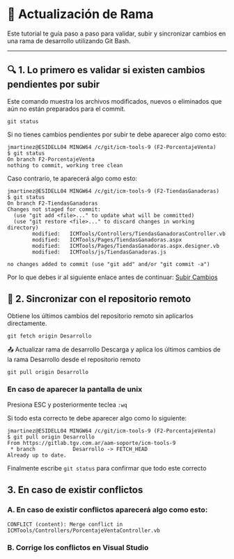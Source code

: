 # 🧪 Actualización de Rama

Este tutorial te guía paso a paso para validar, subir y sincronizar cambios en una rama de desarrollo utilizando Git Bash.

---

## 🔍 1. Lo primero es validar si existen cambios pendientes por subir

Este comando muestra los archivos modificados, nuevos o eliminados que aún no están preparados para el commit.

```git
git status
```

Si no tienes cambios pendientes por subir te debe aparecer algo como esto:
```git
jmartinez@ESIDELL04 MINGW64 /c/git/icm-tools-9 (F2-PorcentajeVenta)
$ git status
On branch F2-PorcentajeVenta
nothing to commit, working tree clean
```

Caso contrario, te aparecerá algo como esto:
```git
jmartinez@ESIDELL04 MINGW64 /c/git/icm-tools-9 (F2-TiendasGanadoras)
$ git status
On branch F2-TiendasGanadoras
Changes not staged for commit:
  (use "git add <file>..." to update what will be committed)
  (use "git restore <file>..." to discard changes in working directory)
        modified:   ICMTools/Controllers/TiendasGanadorasController.vb
        modified:   ICMTools/Pages/TiendasGanadoras.aspx
        modified:   ICMTools/Pages/TiendasGanadoras.aspx.designer.vb
        modified:   ICMTools/js/TiendasGanadoras.js

no changes added to commit (use "git add" and/or "git commit -a")
```

Por lo que debes ir al siguiente enlace antes de continuar:
[Subir Cambios](https://github.com/jmartinez-exosinf/git-bash/blob/main/subir-cambios.md)


## 🔄 2. Sincronizar con el repositorio remoto
Obtiene los últimos cambios del repositorio remoto sin aplicarlos directamente.

```git
git fetch origin Desarrollo
```

📤 Actualizar rama de desarrollo
Descarga y aplica los últimos cambios de la rama Desarrollo desde el repositorio remoto

```git
git pull origin Desarrollo
```

### En caso de aparecer la pantalla de unix
Presiona ESC y posteriormente teclea ```:wq```

Si todo esta correcto te debe aparecer algo como lo siguiente:
```git
jmartinez@ESIDELL04 MINGW64 /c/git/icm-tools-9 (F2-PorcentajeVenta)
$ git pull origin Desarrollo
From https://gitlab.tgv.com.ar/aam-soporte/icm-tools-9
 * branch            Desarrollo -> FETCH_HEAD
Already up to date.
```

Finalmente escribe ```git status``` para confirmar que todo este correcto

## 3. En caso de existir conflictos

### A. En caso de existir conflictos aparecerá algo como esto:
```git
CONFLICT (content): Merge conflict in ICMTools/Controllers/PorcentajeVentaController.vb
```

### B. Corrige los conflictos en Visual Studio
